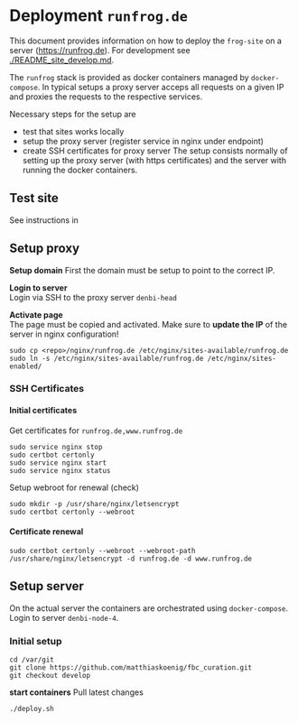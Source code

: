 # Deployment `runfrog.de`
This document provides information on how to deploy the `frog-site` on a server
(https://runfrog.de). For development see [./README_site_develop.md](README_site_develop.md).

The `runfrog` stack is provided as docker containers managed by `docker-compose`.
In typical setups a proxy server acceps all requests on a given IP and 
proxies the requests to the respective services. 

Necessary steps for the setup are
* test that sites works locally
* setup the proxy server (register service in nginx under endpoint)
* create SSH certificates for proxy server
The setup consists normally of 
setting up the proxy server (with https certificates) and the server with running 
the docker containers.

## Test site
See instructions in 

## Setup proxy
**Setup domain**
First the domain must be setup to point to the correct IP. 

**Login to server**  
Login via SSH to the proxy server `denbi-head`

**Activate page**  
The page must be copied and activated. Make sure to **update the IP** of the server 
in nginx configuration!
```
sudo cp <repo>/nginx/runfrog.de /etc/nginx/sites-available/runfrog.de
sudo ln -s /etc/nginx/sites-available/runfrog.de /etc/nginx/sites-enabled/
```

### SSH Certificates
#### Initial certificates
Get certificates for `runfrog.de,www.runfrog.de`
```
sudo service nginx stop
sudo certbot certonly
sudo service nginx start
sudo service nginx status
```
Setup webroot for renewal (check)
```
sudo mkdir -p /usr/share/nginx/letsencrypt
sudo certbot certonly --webroot
```
#### Certificate renewal
```
sudo certbot certonly --webroot --webroot-path /usr/share/nginx/letsencrypt -d runfrog.de -d www.runfrog.de
```

## Setup server
On the actual server the containers are orchestrated using `docker-compose`.
Login to server `denbi-node-4`.

### Initial setup
```
cd /var/git
git clone https://github.com/matthiaskoenig/fbc_curation.git
git checkout develop
```

**start containers**
Pull latest changes 
```
./deploy.sh
```




